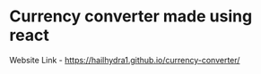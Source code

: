 # Currency converter made using react
Website Link - https://hailhydra1.github.io/currency-converter/
